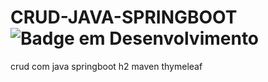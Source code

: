 # CRUD-JAVA-SPRINGBOOT ![Badge em Desenvolvimento](http://img.shields.io/static/v1?label=STATUS&message=EM%20DESENVOLVIMENTO&color=GREEN&style=for-the-badge)
crud com java springboot h2 maven thymeleaf
